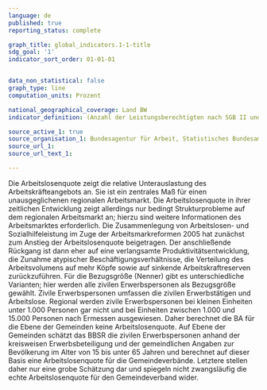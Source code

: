 ```yaml
---
language: de   
published: true
reporting_status: complete

graph_title: global_indicators.1-1-title
sdg_goal: '1'
indicator_sort_order: 01-01-01


data_non_statistical: false 
graph_type: line
computation_units: Prozent

national_geographical_coverage: Land BW
indicator_definition: (Anzahl der Leistungsberechtigten nach SGB II und SGB XII) / (Anzahl der Einwohner:innen) * 100

source_active_1: true
source_organisation_1: Bundesagentur für Arbeit, Statistisches Bundesamt, Statistische Ämter der Länder, Bertelsmannstiftung (Wegweiser-Kommune)
source_url_1: 
source_url_text_1: 

---
```


Die Arbeitslosenquote zeigt die relative Unterauslastung des Arbeitskräfteangebots an. Sie ist ein zentrales Maß für einen unausgeglichenen regionalen Arbeitsmarkt. Die Arbeitslosenquote in ihrer zeitlichen Entwicklung zeigt allerdings nur bedingt Strukturprobleme auf dem regionalen Arbeitsmarkt an; hierzu sind weitere Informationen des Arbeitsmarktes erforderlich. Die Zusammenlegung von Arbeitslosen- und Sozialhilfeleistung im Zuge der Arbeitsmarkreformen 2005 hat zunächst zum Anstieg der Arbeitslosenquote beigetragen. Der anschließende Rückgang ist dann eher auf eine verlangsamte Produktivitätsentwicklung, die Zunahme atypischer Beschäftigungsverhältnisse, die Verteilung des Arbeitsvolumens auf mehr Köpfe sowie auf sinkende Arbeitskraftreserven zurückzuführen. Für die Bezugsgröße (Nenner) gibt es unterschiedliche Varianten; hier werden alle zivilen Erwerbspersonen als Bezugsgröße gewählt. Zivile Erwerbspersonen umfassen die zivilen Erwerbstätigen und Arbeitslose. Regional werden zivile Erwerbspersonen bei kleinen Einheiten unter 1.000 Personen gar nicht und bei Einheiten zwischen 1.000 und 15.000 Personen nach Ermessen ausgewiesen. Daher berechnet die BA für die Ebene der Gemeinden keine Arbeitslosenquote. Auf Ebene der Gemeinden schätzt das BBSR die zivilen Erwerbspersonen anhand der kreisweisen Erwerbsbeteiligung und der gemeindlichen Angaben zur Bevölkerung im Alter von 15 bis unter 65 Jahren und berechnet auf dieser Basis eine Arbeitslosenquote für die Gemeindeverbände. Letztere stellen daher nur eine grobe Schätzung dar und spiegeln nicht zwangsläufig die echte Arbeitslosenquote für den Gemeindeverband wider.	
